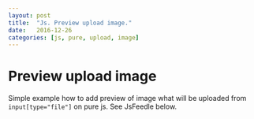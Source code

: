 ```yaml
---
layout: post
title:  "Js. Preview upload image."
date:   2016-12-26
categories: [js, pure, upload, image]
---
```


# Preview upload image

Simple example how to add preview of image what will be uploaded from `input[type="file"]` on pure js.
See JsFeedle below.

<script async src="//jsfiddle.net/evgv/sLdeg1k2/6/embed/"></script>
